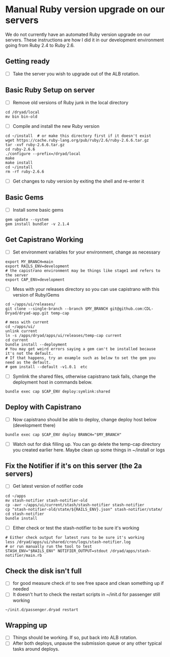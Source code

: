 # Manual Ruby version upgrade on our servers

We do not currently have an automated Ruby version upgrade on our servers.
These instructions are how I did it in our development environment going
from Ruby 2.4 to Ruby 2.6.

## Getting ready

- [ ] Take the server you wish to upgrade out of the ALB rotation.

## Basic Ruby Setup on server

- [ ] Remove old versions of Ruby junk in the local directory
```shell script
cd /dryad/local
mv bin bin-old
```

- [ ] Compile and install the new Ruby version
```shell script
cd ~/install  # or make this directory first if it doesn't exist
wget https://cache.ruby-lang.org/pub/ruby/2.6/ruby-2.6.6.tar.gz
tar -xvf ruby-2.6.6.tar.gz
cd ruby-2.6.6
./configure --prefix=/dryad/local
make
make install
cd ~/install
rm -rf ruby-2.6.6
```

- [ ] Get changes to ruby version by exiting the shell and re-enter it

## Basic Gems

- [ ] Install some basic gems
```shell script
gem update --system
gem install bundler -v 2.1.4
```

## Get Capistrano Working

- [ ] Set environment variables for your environment, change as necessary
```shell script
export MY_BRANCH=main
export RAILS_ENV=development
# the capistrano environment may be things like stage1 and refers to the server
export CAP_ENV=development
```

- [ ] Mess with your releases directory so you can use capistrano with this version of Ruby/Gems
```shell script
cd ~/apps/ui/releases/
git clone --single-branch --branch $MY_BRANCH git@github.com:CDL-Dryad/dryad-app.git temp-cap

# mess with current
cd ~/apps/ui/
unlink current
ln -s /apps/dryad/apps/ui/releases/temp-cap current
cd current
bundle install --deployment
# You may get weird errors saying a gem can't be installed because it's not the default.
# If that happens, try an example such as below to set the gem you need as the default.
# gem install --default -v1.0.1  etc
```

- [ ] Symlink the shared files, otherwise capistrano task fails, change the deployment host in commands below.
```shell script
bundle exec cap $CAP_ENV deploy:symlink:shared
```

## Deploy with Capistrano

- [ ] Now capistrano should be able to deploy, change deploy host below (development there)
```shell script
bundle exec cap $CAP_ENV deploy BRANCH="$MY_BRANCH"
```

- [ ] Watch out for disk filling up.  You can go delete the temp-cap directory you created earlier here. Maybe clean
up some things in ~/install or logs

## Fix the Notifier if it's on this server (the 2a servers)

- [ ] Get latest version of notifier code
```shell script
cd ~/apps
mv stash-notifier stash-notifier-old
cp -avr ~/apps/ui/current/stash/stash-notifier stash-notifier
cp "stash-notifier-old/state/${RAILS_ENV}.json" stash-notifier/state/
cd stash-notifier
bundle install
```

- [ ] Either check or test the stash-notifier to be sure it's working
```shell script
# Either check output for latest runs to be sure it's working
less /dryad/apps/ui/shared/cron/logs/stash-notifier.log
# or run manually run the tool to test
STASH_ENV="$RAILS_ENV" NOTIFIER_OUTPUT=stdout /dryad/apps/stash-notifier/main.rb
```

## Check the disk isn't full
- [ ] for good measure check `df` to see free space and clean something up if needed
- [ ] It doesn't hurt to check the restart scripts in ~/init.d for passenger still working
```shell script
~/init.d/passenger.dryad restart
```

## Wrapping up
- [ ] Things should be working.  If so, put back into ALB rotation.
- [ ] After both deploys, unpause the submission queue or any other typical tasks around deploys.
